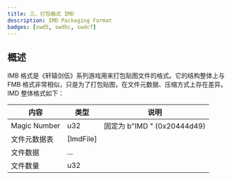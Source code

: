 ```yaml
---
title: 三、打包格式 IMD
description: IMD Packaging Format
badges: [swd5, swdhc, swdcf]
---
```


## 概述

IMB 格式是《轩辕剑伍》系列游戏用来打包贴图文件的格式。它的结构整体上与 FMB 格式非常相似，只是为了打包贴图，在文件元数据、压缩方式上存在差异。IMD 整体格式如下：

| 内容         | 类型      | 说明                        |
| ------------ | --------- | --------------------------- |
| Magic Number | u32       | 固定为 b"IMD " (0x20444d49) |
| 文件元数据表 | [ImdFile] |                             |
| 文件数据     | ...       |                             |
| 文件数量     | u32       |                             |
